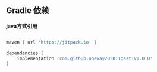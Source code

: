 ## Gradle 依赖

**java方式引用**

```gradle

maven { url 'https://jitpack.io' }

dependencies {
    implementation 'com.github.oneway2030:Toast:V1.0.0'
}
```